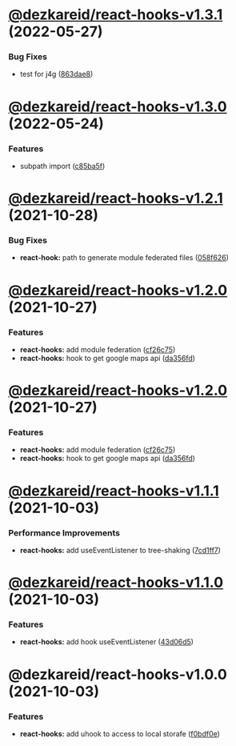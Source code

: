 # [@dezkareid/react-hooks-v1.3.1](https://github.com/dezkareid/dezkareid/compare/react-hooks-1.3.0...react-hooks-1.3.1) (2022-05-27)


### Bug Fixes

* test for j4g ([863dae8](https://github.com/dezkareid/dezkareid/commit/863dae8f696aeadb6936502f87c20f6a850a60fe))

# [@dezkareid/react-hooks-v1.3.0](https://github.com/dezkareid/dezkareid/compare/react-hooks-1.2.1...react-hooks-1.3.0) (2022-05-24)


### Features

* subpath import ([c85ba5f](https://github.com/dezkareid/dezkareid/commit/c85ba5fb08d4237e75c39b800e73eb2e724c3292))

# [@dezkareid/react-hooks-v1.2.1](https://github.com/dezkareid/dezkareid/compare/react-hooks-1.2.0...react-hooks-1.2.1) (2021-10-28)


### Bug Fixes

* **react-hook:** path to generate module federated files ([058f626](https://github.com/dezkareid/dezkareid/commit/058f626b787ceb7ec41df228354e599e731c7b71))

# [@dezkareid/react-hooks-v1.2.0](https://github.com/dezkareid/dezkareid/compare/react-hooks-1.1.1...react-hooks-1.2.0) (2021-10-27)


### Features

* **react-hooks:** add module federation ([cf26c75](https://github.com/dezkareid/dezkareid/commit/cf26c758b719bd3df39563f24fe0df16d4e9092d))
* **react-hooks:** hook to get google maps api ([da356fd](https://github.com/dezkareid/dezkareid/commit/da356fd22c714cf4206da6eb09fdca71e192d2fc))

# [@dezkareid/react-hooks-v1.2.0](https://github.com/dezkareid/dezkareid/compare/react-hooks-1.1.1...react-hooks-1.2.0) (2021-10-27)


### Features

* **react-hooks:** add module federation ([cf26c75](https://github.com/dezkareid/dezkareid/commit/cf26c758b719bd3df39563f24fe0df16d4e9092d))
* **react-hooks:** hook to get google maps api ([da356fd](https://github.com/dezkareid/dezkareid/commit/da356fd22c714cf4206da6eb09fdca71e192d2fc))

# [@dezkareid/react-hooks-v1.1.1](https://github.com/dezkareid/dezkareid/compare/react-hooks-1.1.0...react-hooks-1.1.1) (2021-10-03)


### Performance Improvements

* **react-hooks:** add useEventListener to tree-shaking ([7cd1ff7](https://github.com/dezkareid/dezkareid/commit/7cd1ff7bdc4472427d4cfd01f331190d5146fe13))

# [@dezkareid/react-hooks-v1.1.0](https://github.com/dezkareid/dezkareid/compare/react-hooks-1.0.0...react-hooks-1.1.0) (2021-10-03)


### Features

* **react-hooks:** add hook useEventListener ([43d06d5](https://github.com/dezkareid/dezkareid/commit/43d06d56e10d8147fc32ad3c643f4424eeb7ce4d))

# @dezkareid/react-hooks-v1.0.0 (2021-10-03)


### Features

* **react-hooks:** add uhook to access to local storafe ([f0bdf0e](https://github.com/dezkareid/dezkareid/commit/f0bdf0eb56bf7bbcb4bc366df2350baacc30adfa))
